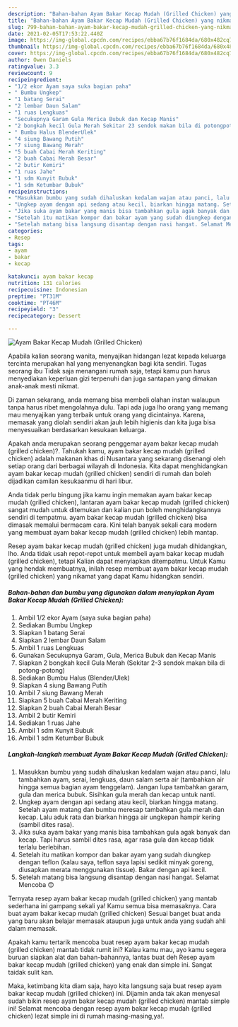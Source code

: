```yaml
---
description: "Bahan-bahan Ayam Bakar Kecap Mudah (Grilled Chicken) yang nikmat Untuk Jualan"
title: "Bahan-bahan Ayam Bakar Kecap Mudah (Grilled Chicken) yang nikmat Untuk Jualan"
slug: 799-bahan-bahan-ayam-bakar-kecap-mudah-grilled-chicken-yang-nikmat-untuk-jualan
date: 2021-02-05T17:53:22.440Z
image: https://img-global.cpcdn.com/recipes/ebba67b76f1684da/680x482cq70/ayam-bakar-kecap-mudah-grilled-chicken-foto-resep-utama.jpg
thumbnail: https://img-global.cpcdn.com/recipes/ebba67b76f1684da/680x482cq70/ayam-bakar-kecap-mudah-grilled-chicken-foto-resep-utama.jpg
cover: https://img-global.cpcdn.com/recipes/ebba67b76f1684da/680x482cq70/ayam-bakar-kecap-mudah-grilled-chicken-foto-resep-utama.jpg
author: Owen Daniels
ratingvalue: 3.3
reviewcount: 9
recipeingredient:
- "1/2 ekor Ayam saya suka bagian paha"
- " Bumbu Ungkep"
- "1 batang Serai"
- "2 lembar Daun Salam"
- "1 ruas Lengkuas"
- "Secukupnya Garam Gula Merica Bubuk dan Kecap Manis"
- "2 bongkah kecil Gula Merah Sekitar 23 sendok makan bila di potongpotong"
- " Bumbu Halus BlenderUlek"
- "4 siung Bawang Putih"
- "7 siung Bawang Merah"
- "5 buah Cabai Merah Keriting"
- "2 buah Cabai Merah Besar"
- "2 butir Kemiri"
- "1 ruas Jahe"
- "1 sdm Kunyit Bubuk"
- "1 sdm Ketumbar Bubuk"
recipeinstructions:
- "Masukkan bumbu yang sudah dihaluskan kedalam wajan atau panci, lalu tambahkan ayam, serai, lengkuas, daun salam serta air (tambahkan air hingga semua bagian ayam tenggelam). Jangan lupa tambahkan garam, gula dan merica bubuk. Sisihkan gula merah dan kecap untuk nanti."
- "Ungkep ayam dengan api sedang atau kecil, biarkan hingga matang. Setelah ayam matang dan bumbu meresap tambahkan gula merah dan kecap. Lalu aduk rata dan biarkan hingga air ungkepan hampir kering (sambil dites rasa)."
- "Jika suka ayam bakar yang manis bisa tambahkan gula agak banyak dan kecap. Tapi harus sambil dites rasa, agar rasa gula dan kecap tidak terlalu berlebihan."
- "Setelah itu matikan kompor dan bakar ayam yang sudah diungkep dengan teflon (kalau saya, teflon saya lapisi sedikit minyak goreng, diusapkan merata menggunakan tissue). Bakar dengan api kecil."
- "Setelah matang bisa langsung disantap dengan nasi hangat. Selamat Mencoba 😊"
categories:
- Resep
tags:
- ayam
- bakar
- kecap

katakunci: ayam bakar kecap 
nutrition: 131 calories
recipecuisine: Indonesian
preptime: "PT31M"
cooktime: "PT46M"
recipeyield: "3"
recipecategory: Dessert

---
```



![Ayam Bakar Kecap Mudah (Grilled Chicken)](https://img-global.cpcdn.com/recipes/ebba67b76f1684da/680x482cq70/ayam-bakar-kecap-mudah-grilled-chicken-foto-resep-utama.jpg)

Apabila kalian seorang wanita, menyajikan hidangan lezat kepada keluarga tercinta merupakan hal yang menyenangkan bagi kita sendiri. Tugas seorang ibu Tidak saja menangani rumah saja, tetapi kamu pun harus menyediakan keperluan gizi terpenuhi dan juga santapan yang dimakan anak-anak mesti nikmat.

Di zaman  sekarang, anda memang bisa membeli olahan instan walaupun tanpa harus ribet mengolahnya dulu. Tapi ada juga lho orang yang memang mau menyajikan yang terbaik untuk orang yang dicintainya. Karena, memasak yang diolah sendiri akan jauh lebih higienis dan kita juga bisa menyesuaikan berdasarkan kesukaan keluarga. 



Apakah anda merupakan seorang penggemar ayam bakar kecap mudah (grilled chicken)?. Tahukah kamu, ayam bakar kecap mudah (grilled chicken) adalah makanan khas di Nusantara yang sekarang disenangi oleh setiap orang dari berbagai wilayah di Indonesia. Kita dapat menghidangkan ayam bakar kecap mudah (grilled chicken) sendiri di rumah dan boleh dijadikan camilan kesukaanmu di hari libur.

Anda tidak perlu bingung jika kamu ingin memakan ayam bakar kecap mudah (grilled chicken), lantaran ayam bakar kecap mudah (grilled chicken) sangat mudah untuk ditemukan dan kalian pun boleh menghidangkannya sendiri di tempatmu. ayam bakar kecap mudah (grilled chicken) bisa dimasak memalui bermacam cara. Kini telah banyak sekali cara modern yang membuat ayam bakar kecap mudah (grilled chicken) lebih mantap.

Resep ayam bakar kecap mudah (grilled chicken) juga mudah dihidangkan, lho. Anda tidak usah repot-repot untuk membeli ayam bakar kecap mudah (grilled chicken), tetapi Kalian dapat menyiapkan ditempatmu. Untuk Kamu yang hendak membuatnya, inilah resep membuat ayam bakar kecap mudah (grilled chicken) yang nikamat yang dapat Kamu hidangkan sendiri.

<!--inarticleads1-->

##### Bahan-bahan dan bumbu yang digunakan dalam menyiapkan Ayam Bakar Kecap Mudah (Grilled Chicken):

1. Ambil 1/2 ekor Ayam (saya suka bagian paha)
1. Sediakan  Bumbu Ungkep
1. Siapkan 1 batang Serai
1. Siapkan 2 lembar Daun Salam
1. Ambil 1 ruas Lengkuas
1. Gunakan Secukupnya Garam, Gula, Merica Bubuk dan Kecap Manis
1. Siapkan 2 bongkah kecil Gula Merah (Sekitar 2-3 sendok makan bila di potong-potong)
1. Sediakan  Bumbu Halus (Blender/Ulek)
1. Siapkan 4 siung Bawang Putih
1. Ambil 7 siung Bawang Merah
1. Siapkan 5 buah Cabai Merah Keriting
1. Siapkan 2 buah Cabai Merah Besar
1. Ambil 2 butir Kemiri
1. Sediakan 1 ruas Jahe
1. Ambil 1 sdm Kunyit Bubuk
1. Ambil 1 sdm Ketumbar Bubuk




<!--inarticleads2-->

##### Langkah-langkah membuat Ayam Bakar Kecap Mudah (Grilled Chicken):

1. Masukkan bumbu yang sudah dihaluskan kedalam wajan atau panci, lalu tambahkan ayam, serai, lengkuas, daun salam serta air (tambahkan air hingga semua bagian ayam tenggelam). Jangan lupa tambahkan garam, gula dan merica bubuk. Sisihkan gula merah dan kecap untuk nanti.
1. Ungkep ayam dengan api sedang atau kecil, biarkan hingga matang. Setelah ayam matang dan bumbu meresap tambahkan gula merah dan kecap. Lalu aduk rata dan biarkan hingga air ungkepan hampir kering (sambil dites rasa).
1. Jika suka ayam bakar yang manis bisa tambahkan gula agak banyak dan kecap. Tapi harus sambil dites rasa, agar rasa gula dan kecap tidak terlalu berlebihan.
1. Setelah itu matikan kompor dan bakar ayam yang sudah diungkep dengan teflon (kalau saya, teflon saya lapisi sedikit minyak goreng, diusapkan merata menggunakan tissue). Bakar dengan api kecil.
1. Setelah matang bisa langsung disantap dengan nasi hangat. Selamat Mencoba 😊




Ternyata resep ayam bakar kecap mudah (grilled chicken) yang mantab sederhana ini gampang sekali ya! Kamu semua bisa memasaknya. Cara buat ayam bakar kecap mudah (grilled chicken) Sesuai banget buat anda yang baru akan belajar memasak ataupun juga untuk anda yang sudah ahli dalam memasak.

Apakah kamu tertarik mencoba buat resep ayam bakar kecap mudah (grilled chicken) mantab tidak rumit ini? Kalau kamu mau, ayo kamu segera buruan siapkan alat dan bahan-bahannya, lantas buat deh Resep ayam bakar kecap mudah (grilled chicken) yang enak dan simple ini. Sangat taidak sulit kan. 

Maka, ketimbang kita diam saja, hayo kita langsung saja buat resep ayam bakar kecap mudah (grilled chicken) ini. Dijamin anda tak akan menyesal sudah bikin resep ayam bakar kecap mudah (grilled chicken) mantab simple ini! Selamat mencoba dengan resep ayam bakar kecap mudah (grilled chicken) lezat simple ini di rumah masing-masing,ya!.

